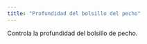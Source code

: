 ```yaml
---
title: "Profundidad del bolsillo del pecho"
---
```


Controla la profundidad del bolsillo de pecho.




